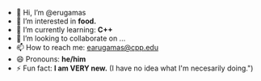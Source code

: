 - 👋 Hi, I’m @erugamas
- 👀 I’m interested in **food.**
- 🌱 I’m currently learning: **C++**
- 💞️ I’m looking to collaborate on ...
- 📫 How to reach me: earugamas@cpp.edu
- 😄 Pronouns: **he/him**
- ⚡ Fun fact: **I am VERY new.** (I have no idea what I'm necesarily doing.")

<!---
erugamas/erugamas is a ✨ special ✨ repository because its `README.md` (this file) appears on your GitHub profile.
You can click the Preview link to take a look at your changes.
--->
